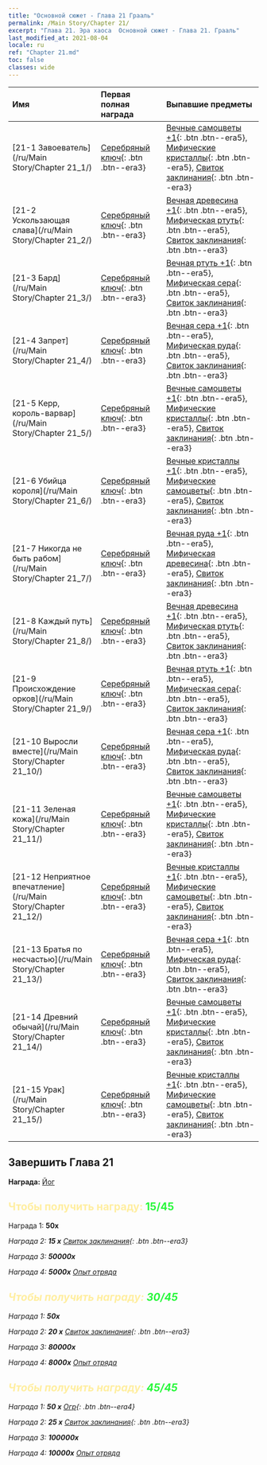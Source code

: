 ```yaml
---
title: "Основной сюжет - Глава 21 Грааль"
permalink: /Main Story/Chapter 21/
excerpt: "Глава 21. Эра хаоса  Основной сюжет - Глава 21. Грааль"
last_modified_at: 2021-08-04
locale: ru
ref: "Chapter 21.md"
toc: false
classes: wide
---
```


  | Имя |  Первая полная награда | Выпавшие предметы |
  |:------------|:------------|:------------| 
  | [21-1 Завоеватель](/ru/Main Story/Chapter 21_1/) | [Серебряный ключ](/ItemsRU/con_693/){: .btn .btn--era3} | [Вечные самоцветы +1](/ItemsRU/mat_72/){: .btn .btn--era5}, [Мифические кристаллы](/ItemsRU/mat_66/){: .btn .btn--era5}, [Свиток заклинания](/ItemsRU/con_694/){: .btn .btn--era3} |
  | [21-2 Ускользающая слава](/ru/Main Story/Chapter 21_2/) | [Серебряный ключ](/ItemsRU/con_693/){: .btn .btn--era3} | [Вечная древесина +1](/ItemsRU/mat_69/){: .btn .btn--era5}, [Мифическая ртуть](/ItemsRU/mat_63/){: .btn .btn--era5}, [Свиток заклинания](/ItemsRU/con_694/){: .btn .btn--era3} |
  | [21-3 Бард](/ru/Main Story/Chapter 21_3/) | [Серебряный ключ](/ItemsRU/con_693/){: .btn .btn--era3} | [Вечная ртуть +1](/ItemsRU/mat_70/){: .btn .btn--era5}, [Мифическая сера](/ItemsRU/mat_64/){: .btn .btn--era5}, [Свиток заклинания](/ItemsRU/con_694/){: .btn .btn--era3} |
  | [21-4 Запрет](/ru/Main Story/Chapter 21_4/) | [Серебряный ключ](/ItemsRU/con_693/){: .btn .btn--era3} | [Вечная сера +1](/ItemsRU/mat_71/){: .btn .btn--era5}, [Мифическая руда](/ItemsRU/mat_61/){: .btn .btn--era5}, [Свиток заклинания](/ItemsRU/con_694/){: .btn .btn--era3} |
  | [21-5 Керр, король-варвар](/ru/Main Story/Chapter 21_5/) | [Серебряный ключ](/ItemsRU/con_693/){: .btn .btn--era3} | [Вечные самоцветы +1](/ItemsRU/mat_72/){: .btn .btn--era5}, [Мифические кристаллы](/ItemsRU/mat_66/){: .btn .btn--era5}, [Свиток заклинания](/ItemsRU/con_694/){: .btn .btn--era3} |
  | [21-6 Убийца короля](/ru/Main Story/Chapter 21_6/) | [Серебряный ключ](/ItemsRU/con_693/){: .btn .btn--era3} | [Вечные кристаллы +1](/ItemsRU/mat_73/){: .btn .btn--era5}, [Мифические самоцветы](/ItemsRU/mat_65/){: .btn .btn--era5}, [Свиток заклинания](/ItemsRU/con_694/){: .btn .btn--era3} |
  | [21-7 Никогда не быть рабом](/ru/Main Story/Chapter 21_7/) | [Серебряный ключ](/ItemsRU/con_693/){: .btn .btn--era3} | [Вечная руда +1](/ItemsRU/mat_68/){: .btn .btn--era5}, [Мифическая древесина](/ItemsRU/mat_62/){: .btn .btn--era5}, [Свиток заклинания](/ItemsRU/con_694/){: .btn .btn--era3} |
  | [21-8 Каждый путь](/ru/Main Story/Chapter 21_8/) | [Серебряный ключ](/ItemsRU/con_693/){: .btn .btn--era3} | [Вечная древесина +1](/ItemsRU/mat_69/){: .btn .btn--era5}, [Мифическая ртуть](/ItemsRU/mat_63/){: .btn .btn--era5}, [Свиток заклинания](/ItemsRU/con_694/){: .btn .btn--era3} |
  | [21-9 Происхождение орков](/ru/Main Story/Chapter 21_9/) | [Серебряный ключ](/ItemsRU/con_693/){: .btn .btn--era3} | [Вечная ртуть +1](/ItemsRU/mat_70/){: .btn .btn--era5}, [Мифическая сера](/ItemsRU/mat_64/){: .btn .btn--era5}, [Свиток заклинания](/ItemsRU/con_694/){: .btn .btn--era3} |
  | [21-10 Выросли вместе](/ru/Main Story/Chapter 21_10/) | [Серебряный ключ](/ItemsRU/con_693/){: .btn .btn--era3} | [Вечная сера +1](/ItemsRU/mat_71/){: .btn .btn--era5}, [Мифическая руда](/ItemsRU/mat_61/){: .btn .btn--era5}, [Свиток заклинания](/ItemsRU/con_694/){: .btn .btn--era3} |
  | [21-11 Зеленая кожа](/ru/Main Story/Chapter 21_11/) | [Серебряный ключ](/ItemsRU/con_693/){: .btn .btn--era3} | [Вечные самоцветы +1](/ItemsRU/mat_72/){: .btn .btn--era5}, [Мифические кристаллы](/ItemsRU/mat_66/){: .btn .btn--era5}, [Свиток заклинания](/ItemsRU/con_694/){: .btn .btn--era3} |
  | [21-12 Неприятное впечатление](/ru/Main Story/Chapter 21_12/) | [Серебряный ключ](/ItemsRU/con_693/){: .btn .btn--era3} | [Вечные кристаллы +1](/ItemsRU/mat_73/){: .btn .btn--era5}, [Мифические самоцветы](/ItemsRU/mat_65/){: .btn .btn--era5}, [Свиток заклинания](/ItemsRU/con_694/){: .btn .btn--era3} |
  | [21-13 Братья по несчастью](/ru/Main Story/Chapter 21_13/) | [Серебряный ключ](/ItemsRU/con_693/){: .btn .btn--era3} | [Вечная сера +1](/ItemsRU/mat_71/){: .btn .btn--era5}, [Мифическая руда](/ItemsRU/mat_61/){: .btn .btn--era5}, [Свиток заклинания](/ItemsRU/con_694/){: .btn .btn--era3} |
  | [21-14 Древний обычай](/ru/Main Story/Chapter 21_14/) | [Серебряный ключ](/ItemsRU/con_693/){: .btn .btn--era3} | [Вечные самоцветы +1](/ItemsRU/mat_72/){: .btn .btn--era5}, [Мифические кристаллы](/ItemsRU/mat_66/){: .btn .btn--era5}, [Свиток заклинания](/ItemsRU/con_694/){: .btn .btn--era3} |
  | [21-15 Урак](/ru/Main Story/Chapter 21_15/) | [Серебряный ключ](/ItemsRU/con_693/){: .btn .btn--era3} | [Вечные кристаллы +1](/ItemsRU/mat_73/){: .btn .btn--era5}, [Мифические самоцветы](/ItemsRU/mat_65/){: .btn .btn--era5}, [Свиток заклинания](/ItemsRU/con_694/){: .btn .btn--era3} |


## Завершить Глава 21

 **Награда:** [Йог](/ru/heroes/Yog/)



## <span style="color: #ffeea0">Чтобы получить награду: </span><span style="color: #27f73a">15/45</span>

 Награда 1:  **50x** <i class="fas fa-gem"/>

 Награда 2: **15 x** [Свиток заклинания](/ItemsRU/con_694/){: .btn .btn--era3}

 Награда 3:  **50000x** <i class="fas fa-coins"/>

 Награда 4:  **5000x** [Опыт отряда](/ItemsRU/con_902/)



## <span style="color: #ffeea0">Чтобы получить награду: </span><span style="color: #27f73a">30/45</span>

 Награда 1:  **50x** <i class="fas fa-gem"/>

 Награда 2: **20 x** [Свиток заклинания](/ItemsRU/con_694/){: .btn .btn--era3}

 Награда 3:  **80000x** <i class="fas fa-coins"/>

 Награда 4:  **8000x** [Опыт отряда](/ItemsRU/con_902/)



## <span style="color: #ffeea0">Чтобы получить награду: </span><span style="color: #27f73a">45/45</span>

 Награда 1: **50 x** [Огр](/ItemsRU/unt_220/){: .btn .btn--era4}

 Награда 2: **25 x** [Свиток заклинания](/ItemsRU/con_694/){: .btn .btn--era3}

 Награда 3:  **100000x** <i class="fas fa-coins"/>

 Награда 4:  **10000x** [Опыт отряда](/ItemsRU/con_902/)

